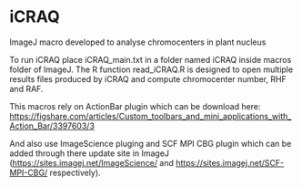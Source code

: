 # iCRAQ
ImageJ macro developed to analyse chromocenters in plant nucleus

To run iCRAQ place iCRAQ_main.txt in a folder named iCRAQ inside macros folder of ImageJ.
The R function read_iCRAQ.R is designed to open multiple results files produced by iCRAQ and compute chromocenter number, RHF and RAF.

This macros rely on ActionBar plugin which can be download here: https://figshare.com/articles/Custom_toolbars_and_mini_applications_with_Action_Bar/3397603/3

And also use ImageScience pluging and SCF MPI CBG plugin which can be added through there update site in ImageJ (https://sites.imagej.net/ImageScience/ and https://sites.imagej.net/SCF-MPI-CBG/ respectively).
